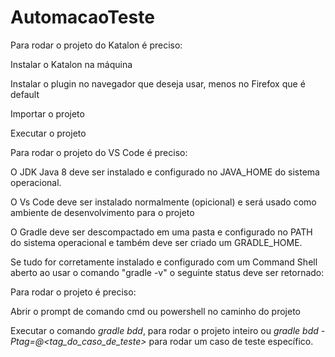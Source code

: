 # AutomacaoTeste

Para rodar o projeto do Katalon é preciso:

Instalar o Katalon na máquina

Instalar o plugin no navegador que deseja usar, menos no Firefox que é default

Importar o projeto

Executar o projeto

Para rodar o projeto do VS Code é preciso:

O JDK Java 8 deve ser instalado e configurado no JAVA_HOME do sistema operacional.

O Vs Code deve ser instalado normalmente (opicional) e será usado como ambiente de desenvolvimento para o projeto

O Gradle deve ser descompactado em uma pasta e configurado no PATH do sistema operacional e também deve ser criado um GRADLE_HOME.

Se tudo for corretamente instalado e configurado com um Command Shell aberto ao usar o comando "gradle -v" o seguinte status deve ser retornado:

Para rodar o projeto é preciso:

Abrir o prompt de comando cmd ou powershell no caminho do projeto

Executar o comando *gradle bdd*, para rodar o projeto inteiro ou *gradle bdd -Ptag=@<tag_do_caso_de_teste>* para rodar um caso de teste específico.
